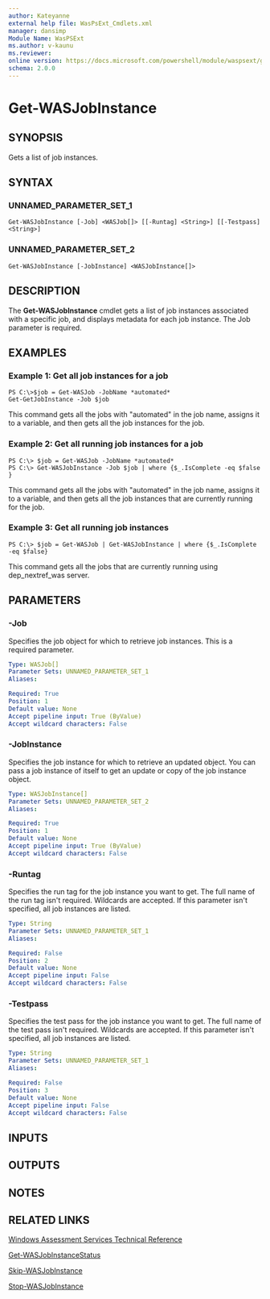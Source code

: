 ```yaml
---
author: Kateyanne
external help file: WasPsExt_Cmdlets.xml
manager: dansimp
Module Name: WasPSExt
ms.author: v-kaunu
ms.reviewer: 
online version: https://docs.microsoft.com/powershell/module/waspsext/get-wasjobinstance?view=windowsserver2012-ps&wt.mc_id=ps-gethelp
schema: 2.0.0
---
```


# Get-WASJobInstance

## SYNOPSIS
Gets a list of job instances.

## SYNTAX

### UNNAMED_PARAMETER_SET_1
```
Get-WASJobInstance [-Job] <WASJob[]> [[-Runtag] <String>] [[-Testpass] <String>]
```

### UNNAMED_PARAMETER_SET_2
```
Get-WASJobInstance [-JobInstance] <WASJobInstance[]>
```

## DESCRIPTION
The **Get-WASJobInstance** cmdlet gets a list of job instances associated with a specific job, and displays metadata for each job instance.
The Job parameter is required.

## EXAMPLES

### Example 1: Get all job instances for a job
```
PS C:\>$job = Get-WASJob -JobName *automated*
Get-GetJobInstance -Job $job
```

This command gets all the jobs with "automated" in the job name, assigns it to a variable, and then gets all the job instances for the job.

### Example 2: Get all running job instances for a job
```
PS C:\> $job = Get-WASJob -JobName *automated*
PS C:\> Get-WASJobInstance -Job $job | where {$_.IsComplete -eq $false }
```

This command gets all the jobs with "automated" in the job name, assigns it to a variable, and then gets all the job instances that are currently running for the job.

### Example 3: Get all running job instances
```
PS C:\> $job = Get-WASJob | Get-WASJobInstance | where {$_.IsComplete -eq $false}
```

This command gets all the jobs that are currently running using dep_nextref_was server.

## PARAMETERS

### -Job
Specifies the job object for which to retrieve job instances.
This is a required parameter.

```yaml
Type: WASJob[]
Parameter Sets: UNNAMED_PARAMETER_SET_1
Aliases: 

Required: True
Position: 1
Default value: None
Accept pipeline input: True (ByValue)
Accept wildcard characters: False
```

### -JobInstance
Specifies the job instance for which to retrieve an updated object.
You can pass a job instance of itself to get an update or copy of the job instance object.

```yaml
Type: WASJobInstance[]
Parameter Sets: UNNAMED_PARAMETER_SET_2
Aliases: 

Required: True
Position: 1
Default value: None
Accept pipeline input: True (ByValue)
Accept wildcard characters: False
```

### -Runtag
Specifies the run tag for the job instance you want to get.
The full name of the run tag isn't required.
Wildcards are accepted.
If this parameter isn't specified, all job instances are listed.

```yaml
Type: String
Parameter Sets: UNNAMED_PARAMETER_SET_1
Aliases: 

Required: False
Position: 2
Default value: None
Accept pipeline input: False
Accept wildcard characters: False
```

### -Testpass
Specifies the test pass for the job instance you want to get.
The full name of the test pass isn't required.
Wildcards are accepted.
If this parameter isn't specified, all job instances are listed.

```yaml
Type: String
Parameter Sets: UNNAMED_PARAMETER_SET_1
Aliases: 

Required: False
Position: 3
Default value: None
Accept pipeline input: False
Accept wildcard characters: False
```

## INPUTS

## OUTPUTS

## NOTES

## RELATED LINKS

[Windows Assessment Services Technical Reference](https://go.microsoft.com/fwlink/?LinkId=215628)

[Get-WASJobInstanceStatus](./Get-WASJobInstanceStatus.md)

[Skip-WASJobInstance](./Skip-WASJobInstance.md)

[Stop-WASJobInstance](./Stop-WASJobInstance.md)

